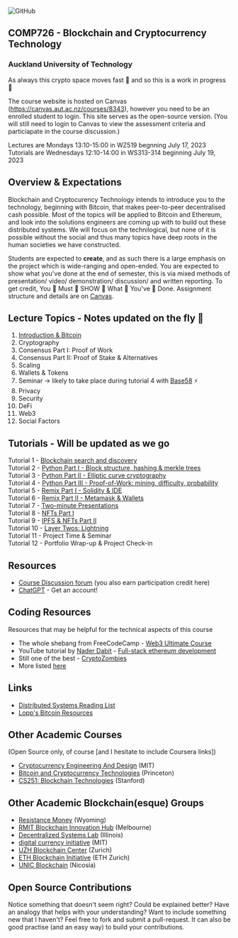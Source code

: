 ![GitHub](https://img.shields.io/github/license/millecodex/COMP726)


## COMP726 - Blockchain and Cryptocurrency Technology
### Auckland University of Technology

As always this crypto space moves fast :rocket: and so this is a work in progress 🚧

The course website is hosted on Canvas (https://canvas.aut.ac.nz/courses/8343), however you need to be an enrolled student to login. This site serves as the open-source version. (You will still need to login to Canvas to view the assessment criteria and particiapate in the course discussion.) 

Lectures are Mondays 13:10-15:00 in WZ519 begnning July 17, 2023\
Tutorials are Wednesdays 12:10-14:00 in WS313-314 beginning July 19, 2023

## Overview & Expectations
Blockchain and Cryptocurency Technology intends to introduce you to the technology, beginning with Bitcoin, that makes peer-to-peer decentralised cash possible. Most of the topics will be applied to Bitcoin and Ethereum, and look into the solutions engineers are coming up with to build out these distributed systems. We will focus on the technilogical, but none of it is possible without the social and thus many topics have deep roots in the human societies we have constructed.

Students are expected to **create**, and as such there is a large emphasis on the project which is wide-ranging and open-ended. You are expected to show what you've done at the end of semester, this is via mixed methods of presentation/ video/ demonstration/ discussion/ and written reporting. To get credit, You 👏 Must 👏 SHOW 👏 What 👏 You've 👏 Done. Assignment structure and details are on [Canvas](https://canvas.aut.ac.nz/courses/15420/assignments).

## Lecture Topics - Notes updated on the fly 🏃
1. [Introduction & Bitcoin](https://github.com/millecodex/COMP726/blob/master/lectures/1-bitcoin.md)
2. Cryptography
3. Consensus Part I: Proof of Work
4. Consensus Part II: Proof of Stake & Alternatives
5. Scaling
6. Wallets & Tokens
7. Seminar -> likely to take place during tutorial 4 with [Base58](https://base58.info/) ⚡
8. Privacy
9. Security
10. DeFi
11. Web3
12. Social Factors

## Tutorials - Will be updated as we go
Tutorial  1 - [Blockchain search and discovery](tutorials/blockchain_search.md)\
Tutorial  2 - [Python Part I - Block structure, hashing & merkle trees](tutorials/python_blocks.ipynb)\
Tutorial  3 - [Python Part II - Elliptic curve cryptography](tutorials/python_ECC.ipynb)\
Tutorial  4 - [Python Part III - Proof-of-Work: mining, difficulty, probability](tutorials/python_PoW.ipynb)\
Tutorial  5 - [Remix Part I - Solidity & IDE](tutorials/remix_1.md)\
Tutorial  6 - [Remix Part II - Metamask & Wallets](tutorials/remix_2.md)\
Tutorial  7 - [Two-minute Presentations](tutorials/presentation_checkpoint.md)\
Tutorial  8 - [NFTs Part I](tutorials/nft_1.md)\
Tutorial  9 - [IPFS & NFTs Part II](tutorials/nft_2.md)\
Tutorial 10 - [Layer Twos: Lightning](tutorials/lightning.md)\
Tutorial 11 - Project Time & Seminar\
Tutorial 12 - Portfolio Wrap-up & Project Check-in

## Resources
* [Course Discussion forum](https://canvas.aut.ac.nz/courses/15420/discussion_topics) (you also earn participation credit here)
* [ChatGPT](https://chat.openai.com/auth/login) - Get an account!

## Coding Resources
Resources that may be helpful for the technical aspects of this course

* The whole shebang from FreeCodeCamp - [Web3 Ultimate Course](https://github.com/smartcontractkit/full-blockchain-solidity-course-js)
* YouTube tutorial by [Nader Dabit](https://github.com/dabit3/full-stack-ethereum) - [Full-stack ethereum development](https://www.youtube.com/watchv=a0osIaAOFSE&ab_channel=NaderDabit)
* Still one of the best - [CryptoZombies](https://cryptozombies.io/)
* More listed [here](https://github.com/millecodex/COMP726/blob/master/tutorials/remix_1.md#developer-learning-tools--resources)

## Links
* [Distributed Systems Reading List](https://github.com/theanalyst/awesome-distributed-systems)
* [Lopp's Bitcoin Resources](https://www.lopp.net/bitcoin-information.html)

## Other Academic Courses
(Open Source only, of course [and I hesitate to include Coursera links])
* [Cryptocurrency Engineering And Design](https://ocw.mit.edu/courses/mas-s62-cryptocurrency-engineering-and-design-spring-2018/) (MIT)
* [Bitcoin and Cryptocurrency Technologies](https://bitcoinbook.cs.princeton.edu/) (Princeton)
* [CS251: Blockchain Technologies](https://cs251.stanford.edu/syllabus.html) (Stanford)

## Other Academic Blockchain(esque) Groups
* [Resistance Money](https://www.resistance.money/) (Wyoming)
* [RMIT Blockchain Innovation Hub](https://rmitblockchain.io/) (Melbourne)
* [Decentralized Systems Lab](https://decentralize.ece.illinois.edu/) (Illinois)
* [digital currency initiative](https://dci.mit.edu/) (MIT)
* [UZH Blockchain Center](https://www.blockchain.uzh.ch/) (Zurich)
* [ETH Blockchain Initiative](https://blockchain.ethz.ch/) (ETH Zurich)
* [UNIC Blockchain](https://www.unic.ac.cy/blockchain/) (Nicosia)

## Open Source Contributions
Notice something that doesn't seem right? Could be explained better? Have an analogy that helps with your understanding? Want to include something new that I haven't? Feel free to fork and submit a pull-request. It can also be good practise (and an easy way) to build your contributions.
